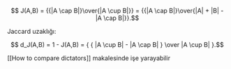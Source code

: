 $$  J(A,B) = {{|A \cap B|}\over{|A \cup B|}} = {{|A \cap B|}\over{|A| + |B| - |A \cap B|}}.$$

Jaccard uzaklığı:

$$ d_J(A,B) = 1 - J(A,B) = { { |A \cup B| - |A \cap B| } \over |A \cup B| }.$$

[[How to compare dictators]] makalesinde işe yarayabilir